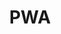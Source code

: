 ---
layout: tag-blog
title: PWA
slug: pwa
category: devlog
menu: false
order: 1
description: >
    Progressive Web App에 대해 공부합니다.
    [장기효님의 PWA 시작하기](https://www.inflearn.com/course/pwa/)
---